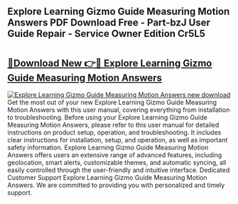 ## Explore Learning Gizmo Guide Measuring Motion Answers PDF Download Free - Part-bzJ User Guide Repair - Service Owner Edition Cr5L5

# <h2><a href="http://bc62080.oget.top/?id=Explore+Learning+Gizmo+Guide+Measuring+Motion+Answers">🔗Download New 👉🔴 Explore Learning Gizmo Guide Measuring Motion Answers</a></h2>

[![Explore Learning Gizmo Guide Measuring Motion Answers new download](https://i.imgur.com/5g1atiW.png)](http://bc62080.oget.top/?id=Explore+Learning+Gizmo+Guide+Measuring+Motion+Answers)
Get the most out of your new Explore Learning Gizmo Guide Measuring Motion Answers with this user manual, covering everything from installation to troubleshooting. Before using your Explore Learning Gizmo Guide Measuring Motion Answers, please refer to this user manual for detailed instructions on product setup, operation, and troubleshooting. It includes clear instructions for installation, setup, and operation, as well as important safety information. Explore Learning Gizmo Guide Measuring Motion Answers offers users an extensive range of advanced features, including geolocation, smart alerts, customizable themes, and automatic syncing, all easily controlled through the user-friendly and intuitive interface. Dedicated Customer Support Explore Learning Gizmo Guide Measuring Motion Answers. We are committed to providing you with personalized and timely support.
